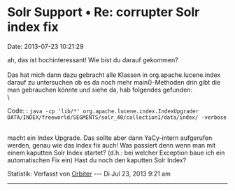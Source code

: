 Solr Support • Re: corrupter Solr index fix
===========================================

Date: 2013-07-23 10:21:29

ah, das ist hochinteressant! Wie bist du darauf gekommen?\
\
Das hat mich dann dazu gebracht alle Klassen in org.apache.lucene.index
darauf zu untersuchen ob es da noch mehr main()-Methoden drin gibt die
man gebrauchen könnte und siehe da, hab folgendes gefunden:\
\

Code: 
:   `java -cp 'lib/*' org.apache.lucene.index.IndexUpgrader DATA/INDEX/freeworld/SEGMENTS/solr_40/collection1/data/index/ -verbose`

\
macht ein Index Upgrade. Das sollte aber dann YaCy-intern aufgerufen
werden, genau wie das index fix auch! Was passiert denn wenn man mit
einem kaputten Solr Index startet? (d.h.: bei welcher Exception baue ich
ein automatischen Fix ein) Hast du noch den kaputten Solr Index?

Statistik: Verfasst von
[Orbiter](http://forum.yacy-websuche.de/memberlist.php?mode=viewprofile&u=2)
--- Di Jul 23, 2013 9:21 am

------------------------------------------------------------------------
